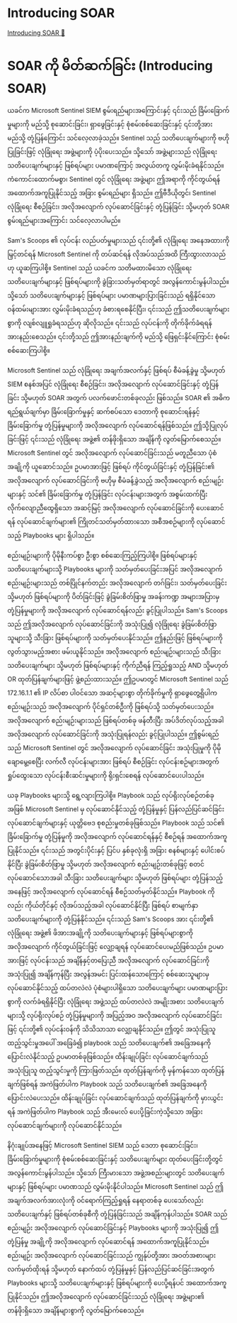 # Introducing SOAR

[Introducing SOAR 🔗](https://www.coursera.org/learn/cybersecurity-solutions-and-microsoft-defender/lecture/McxEr/introducing-soar)

# SOAR ကို မိတ်ဆက်ခြင်း (Introducing SOAR)

ယခင်က Microsoft Sentinel SIEM စွမ်းရည်များအကြောင်းနှင့် ၎င်းသည် ခြိမ်းခြောက်မှုများကို မည်သို့ စုဆောင်းခြင်း၊ ရှာဖွေခြင်းနှင့် စုံစမ်းစစ်ဆေးခြင်းနှင့် ၎င်းတို့အား မည်သို့ တုံ့ပြန်ကြောင်း သင်လေ့လာခဲ့သည်။ Sentinel သည် သတိပေးချက်များကို ဗဟိုပြုခြင်းဖြင့် လုံခြုံရေး အဖွဲ့များကို ပံ့ပိုးပေးသည်။ သို့သော် အဖွဲ့များသည် လုံခြုံရေး သတိပေးချက်များနှင့် ဖြစ်ရပ်များ ပမာဏကြောင့် အလွယ်တကူ လွှမ်းမိုးခံရနိုင်သည်။ ကံကောင်းထောက်မစွာ၊ Sentinel တွင် လုံခြုံရေး အဖွဲ့များ ဤအရာကို ကိုင်တွယ်ရန် အထောက်အကူပြုနိုင်သည့် အခြား စွမ်းရည်များ ရှိသည်။ ဤဗီဒီယိုတွင်၊ Sentinel လုံခြုံရေး စီစဉ်ခြင်း၊ အလိုအလျောက် လုပ်ဆောင်ခြင်းနှင့် တုံ့ပြန်ခြင်း သို့မဟုတ် SOAR စွမ်းရည်များအကြောင်း သင်လေ့လာပါမည်။

Sam's Scoops ၏ လုပ်ငန်း လည်ပတ်မှုများသည် ၎င်းတို့၏ လုံခြုံရေး အနေအထားကို မြှင့်တင်ရန် Microsoft Sentinel ကို တပ်ဆင်ရန် လိုအပ်သည်အထိ ကြီးထွားလာသည်ဟု ယူဆကြပါစို့။ Sentinel သည် ယခင်က သတိမထားမိသော လုံခြုံရေး သတိပေးချက်များနှင့် ဖြစ်ရပ်များကို ခွဲခြားသတ်မှတ်ရာတွင် အလွန်ကောင်းမွန်ပါသည်။ သို့သော် သတိပေးချက်များနှင့် ဖြစ်ရပ်များ ပမာဏများပြားခြင်းသည် ရရှိနိုင်သော ဝန်ထမ်းများအား လွှမ်းမိုးခံရသည်ဟု ခံစားရစေနိုင်ပြီး၊ ၎င်းသည် ဤသတိပေးချက်များစွာကို လျစ်လျူရှုခံရသည်ဟု ဆိုလိုသည်။ ၎င်းသည် လုပ်ငန်းကို တိုက်ခိုက်ခံရရန် အားနည်းစေသည်။ ၎င်းတို့သည် ဤအားနည်းချက်ကို မည်သို့ ဖြေရှင်းနိုင်ကြောင်း စုံစမ်းစစ်ဆေးကြပါစို့။

Microsoft Sentinel သည် လုံခြုံရေး အချက်အလက်နှင့် ဖြစ်ရပ် စီမံခန့်ခွဲမှု သို့မဟုတ် SIEM စနစ်အပြင် လုံခြုံရေး စီစဉ်ခြင်း၊ အလိုအလျောက် လုပ်ဆောင်ခြင်းနှင့် တုံ့ပြန်ခြင်း သို့မဟုတ် SOAR အတွက် ပလက်ဖောင်းတစ်ခုလည်း ဖြစ်သည်။ SOAR ၏ အဓိက ရည်ရွယ်ချက်မှာ ခြိမ်းခြောက်မှုနှင့် ဆက်စပ်သော ဒေတာကို စုဆောင်းရန်နှင့် ခြိမ်းခြောက်မှု တုံ့ပြန်မှုများကို အလိုအလျောက် လုပ်ဆောင်ရန်ဖြစ်သည်။ ဤသို့ပြုလုပ်ခြင်းဖြင့် ၎င်းသည် လုံခြုံရေး အဖွဲ့၏ တန်ဖိုးရှိသော အချိန်ကို လွတ်မြောက်စေသည်။ Microsoft Sentinel တွင် အလိုအလျောက် လုပ်ဆောင်ခြင်းသည် မတူညီသော ပုံစံအချို့ကို ယူဆောင်သည်။ ဥပမာအားဖြင့် ဖြစ်ရပ် ကိုင်တွယ်ခြင်းနှင့် တုံ့ပြန်ခြင်း၏ အလိုအလျောက် လုပ်ဆောင်ခြင်းကို ဗဟိုမှ စီမံခန့်ခွဲသည့် အလိုအလျောက် စည်းမျဉ်းများနှင့် သင်၏ ခြိမ်းခြောက်မှု တုံ့ပြန်ခြင်း လုပ်ငန်းများအတွက် အစွမ်းထက်ပြီး လိုက်လျောညီထွေရှိသော အဆင့်မြင့် အလိုအလျောက် လုပ်ဆောင်ခြင်းကို ပေးဆောင်ရန် လုပ်ဆောင်ချက်များ၏ ကြိုတင်သတ်မှတ်ထားသော အစီအစဉ်များကို လုပ်ဆောင်သည့် Playbooks များ ရှိပါသည်။

စည်းမျဉ်းများကို ပိုမိုနီးကပ်စွာ ဦးစွာ စစ်ဆေးကြည့်ကြပါစို့။ ဖြစ်ရပ်များနှင့် သတိပေးချက်များသို့ Playbooks များကို သတ်မှတ်ပေးခြင်းအပြင် အလိုအလျောက် စည်းမျဉ်းများသည် တစ်ပြိုင်နက်တည်း အလိုအလျောက် တဂ်ခြင်း၊ သတ်မှတ်ပေးခြင်း သို့မဟုတ် ဖြစ်ရပ်များကို ပိတ်ခြင်းဖြင့် ခွဲခြမ်းစိတ်ဖြာမှု အခန်းကဏ္ဍ အများအပြားမှ တုံ့ပြန်မှုများကို အလိုအလျောက် လုပ်ဆောင်ရန်လည်း ခွင့်ပြုပါသည်။ Sam's Scoops သည် ဤအလိုအလျောက် လုပ်ဆောင်ခြင်းကို အသုံးပြု၍ လုံခြုံရေး ခွဲခြမ်းစိတ်ဖြာသူများသို့ သီးခြား ဖြစ်ရပ်များကို သတ်မှတ်ပေးနိုင်သည်။ ဤနည်းဖြင့် ဖြစ်ရပ်များကို လွတ်သွားမည့်အစား ဖမ်းယူနိုင်သည်။ အလိုအလျောက် စည်းမျဉ်းများသည် သီးခြား သတိပေးချက်များ သို့မဟုတ် ဖြစ်ရပ်များနှင့် ကိုက်ညီရန် ကြည့်ရှုသည့် AND သို့မဟုတ် OR ထုတ်ပြန်ချက်များဖြင့် ဖွဲ့စည်းထားသည်။ ဤဥပမာတွင် Microsoft Sentinel သည် 172.16.1.1 ၏ IP လိပ်စာ ပါဝင်သော အဆင့်များစွာ တိုက်ခိုက်မှုကို ရှာဖွေတွေ့ရှိပါက စည်းမျဉ်းသည် အလိုအလျောက် ပိုင်ရှင်တစ်ဦးကို ဖြစ်ရပ်သို့ သတ်မှတ်ပေးသည်။ အလိုအလျောက် စည်းမျဉ်းများသည် ဖြစ်ရပ်တစ်ခု ဖန်တီးပြီး အပ်ဒိတ်လုပ်သည့်အခါ အလိုအလျောက် လုပ်ဆောင်ခြင်းကို အသုံးပြုရန်လည်း ခွင့်ပြုပါသည်။ ဤစွမ်းရည်သည် Microsoft Sentinel တွင် အလိုအလျောက် လုပ်ဆောင်ခြင်း အသုံးပြုမှုကို ပိုမိုချောမွေ့စေပြီး လက်လီ လုပ်ငန်းများအား ဖြစ်ရပ် စီစဉ်ခြင်း လုပ်ငန်းစဉ်များအတွက် ရှုပ်ထွေးသော လုပ်ငန်းစီးဆင်းမှုများကို ရိုးရှင်းစေရန် လုပ်ဆောင်ပေးပါသည်။

ယခု Playbooks များသို့ ရွေ့လျားကြပါစို့။ Playbook သည် လုပ်ရိုးလုပ်စဉ်တစ်ခုအဖြစ် Microsoft Sentinel မှ လုပ်ဆောင်နိုင်သည့် တုံ့ပြန်မှုနှင့် ပြန်လည်ပြင်ဆင်ခြင်း လုပ်ဆောင်ချက်များနှင့် ယုတ္တိဗေဒ စုစည်းမှုတစ်ခုဖြစ်သည်။ Playbook သည် သင်၏ ခြိမ်းခြောက်မှု တုံ့ပြန်မှုကို အလိုအလျောက် လုပ်ဆောင်ရန်နှင့် စီစဉ်ရန် အထောက်အကူပြုနိုင်သည်။ ၎င်းသည် အတွင်းပိုင်းနှင့် ပြင်ပ နှစ်ခုလုံးရှိ အခြား စနစ်များနှင့် ပေါင်းစပ်နိုင်ပြီး ခွဲခြမ်းစိတ်ဖြာမှု သို့မဟုတ် အလိုအလျောက် စည်းမျဉ်းတစ်ခုဖြင့် စတင်လုပ်ဆောင်သောအခါ သီးခြား သတိပေးချက်များ သို့မဟုတ် ဖြစ်ရပ်များ တုံ့ပြန်သည့်အနေဖြင့် အလိုအလျောက် လုပ်ဆောင်ရန် စီစဉ်သတ်မှတ်နိုင်သည်။ Playbook ကိုလည်း ကိုယ်တိုင်နှင့် လိုအပ်သည့်အခါ လုပ်ဆောင်နိုင်ပြီး ဖြစ်ရပ် စာမျက်နှာ သတိပေးချက်များကို တုံ့ပြန်နိုင်သည်။ ၎င်းသည် Sam's Scoops အား ၎င်းတို့၏ လုံခြုံရေး အဖွဲ့၏ ဖိအားအချို့ကို သတိပေးချက်များနှင့် ဖြစ်ရပ်များစွာကို အလိုအလျောက် ကိုင်တွယ်ခြင်းဖြင့် လျှော့ချရန် လုပ်ဆောင်ပေးမည်ဖြစ်သည်။ ဥပမာအားဖြင့် လုပ်ငန်းသည် အချိန်နှင့်တပြေးညီ အလိုအလျောက် လုပ်ဆောင်ခြင်းကို အသုံးပြု၍ အချိန်ကုန်ပြီး အလွန်အမင်း ပြင်းထန်သောကြောင့် စစ်ဆေးသူများမှ လုပ်ဆောင်နိုင်သည့် ထပ်တလဲလဲ ပုံစံများပါရှိသော သတိပေးချက်များ ပမာဏများပြားစွာကို လက်ခံရရှိနိုင်ပြီး လုံခြုံရေး အဖွဲ့သည် ထပ်တလဲလဲ အမျိုးအစား သတိပေးချက်များသို့ လုပ်ရိုးလုပ်စဉ် တုံ့ပြန်မှုများကို အပြည့်အဝ အလိုအလျောက် လုပ်ဆောင်ခြင်းဖြင့် ၎င်းတို့၏ လုပ်ငန်းဝန်ကို သိသိသာသာ လျှော့ချနိုင်သည်။ ဤတွင် အသုံးပြုသူ ထည့်သွင်းမှုအပေါ် အခြေခံ၍ playbook သည် သတိပေးချက်၏ အခြေအနေကို ပြောင်းလဲနိုင်သည့် ဥပမာတစ်ခုဖြစ်သည်။ ထိန်းချုပ်ခြင်း လုပ်ဆောင်ချက်သည် အသုံးပြုသူ ထည့်သွင်းမှုကို ကြားဖြတ်သည်။ ထုတ်ပြန်ချက်ကို မှန်ကန်သော ထုတ်ပြန်ချက်ဖြစ်ရန် အကဲဖြတ်ပါက Playbook သည် သတိပေးချက်၏ အခြေအနေကို ပြောင်းလဲပေးသည်။ ထိန်းချုပ်ခြင်း လုပ်ဆောင်ချက်သည် ထုတ်ပြန်ချက်ကို မှားယွင်းရန် အကဲဖြတ်ပါက Playbook သည် အီးမေးလ် ပေးပို့ခြင်းကဲ့သို့သော အခြား လုပ်ဆောင်ချက်များကို လုပ်ဆောင်နိုင်သည်။

နိဂုံးချုပ်အနေဖြင့် Microsoft Sentinel SIEM သည် ဒေတာ စုဆောင်းခြင်း၊ ခြိမ်းခြောက်မှုများကို စုံစမ်းစစ်ဆေးခြင်းနှင့် သတိပေးချက်များ ထုတ်ပေးခြင်းတို့တွင် အလွန်ကောင်းမွန်ပါသည်။ သို့သော် ကြီးမားသော အဖွဲ့အစည်းများတွင် သတိပေးချက်များနှင့် ဖြစ်ရပ်များ ပမာဏသည် လွှမ်းမိုးနိုင်ပါသည်။ Microsoft Sentinel သည် ဤအချက်အလက်အားလုံးကို ဝင်ရောက်ကြည့်ရှုရန် နေရာတစ်ခု ပေးသော်လည်း သတိပေးချက်နှင့် ဖြစ်ရပ်တစ်ခုစီကို တုံ့ပြန်ခြင်းသည် အချိန်ကုန်ပါသည်။ SOAR သည် စည်းမျဉ်း အလိုအလျောက် လုပ်ဆောင်ခြင်းနှင့် Playbooks များကို အသုံးပြု၍ ဤတုံ့ပြန်မှု အချို့ကို အလိုအလျောက် လုပ်ဆောင်ရန် အထောက်အကူပြုနိုင်သည်။ စည်းမျဉ်း အလိုအလျောက် လုပ်ဆောင်ခြင်းသည် ကျွန်ုပ်တို့အား အဝတ်အစားများ လက်မှတ်ထိုးရန် သို့မဟုတ် နောက်ထပ် တုံ့ပြန်မှုနှင့် ပြန်လည်ပြင်ဆင်ခြင်းအတွက် Playbooks များသို့ သတိပေးချက်များနှင့် ဖြစ်ရပ်များကို ပေးပို့ရန်ပင် အထောက်အကူပြုနိုင်သည်။ ဤအလိုအလျောက် လုပ်ဆောင်ခြင်းသည် လုံခြုံရေး အဖွဲ့များ၏ တန်ဖိုးရှိသော အချိန်များစွာကို လွတ်မြောက်စေသည်။
